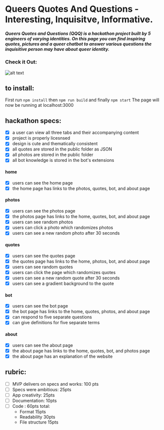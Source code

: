 # Queers Quotes And Questions - Interesting, Inquisitve, Informative.
##### Queers Quotes and Questions (QQQ) is a hackathon project built by 5 engineers of varying identities. On this page you can find inspiring quotes, pictures and a queer chatbot to answer various questions the inquisitive person may have about queer identity. 

### Check it Out:
![alt text](https://github.com/jaszly/queers-quotes-and-questions/blob/master/public/images/homepage.png)

## to install:
First run `npm install` then `npm run build` and finally `npm start`
The page will now be running at localhost:3000

## hackathon specs:
- [X] a user can view all three tabs and their accompanying content
- [X] project is properly licesnsed
- [X] design is cute and thematically consistent
- [X] all quotes are stored in the public folder as JSON
- [X] all photos are stored in the public folder
- [X] all bot knowledge is stored in the bot's extensions

#### home
- [X] users can see the home page
- [X] the home page has links to the photos, quotes, bot, and about page

#### photos
- [X] users can see the photos page
- [X] the photos page has links to the home, quotes, bot, and about page
- [X] users can see random photos
- [X] users can click a photo which randomizes photos
- [X] users can see a new random photo after 30 seconds

#### quotes
- [X] users can see the quotes page
- [X] the quotes page has links to the home, photos, bot, and about page
- [X] users can see random quotes
- [X] users can click the page which randomizes quotes
- [X] users can see a new random quote after 30 seconds
- [X] users can see a gradient background to the quote

#### bot
- [X] users can see the bot page
- [X] the bot page has links to the home, quotes, photos, and about page
- [X] can respond to five separate questions
- [X] can give definitions for five separate terms

#### about
- [X] users can see the about page
- [X] the about page has links to the home, quotes, bot, and photos page
- [X] the about page has an explanation of the website

## rubric:
- [ ] MVP delivers on specs and works: 100 pts
- [ ] Specs were ambitious: 25pts
- [ ] App creativity: 25pts
- [ ] Documentation: 10pts
- [ ] Code : 60pts total:
    - Format 15pts
    - Readability 30pts
    - File structure 15pts
